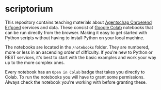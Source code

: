 # scriptorium
This repository contains teaching materials about 
[Agentschap Onroerend Erfgoed](https://www.onroerenderfgoed.be) services and 
data. These consist of [Google Colab](https://colab.research.google.com/) 
notebooks that can be run directly from the browser. Making it easy to get 
started with Python scripts without having to install Python on your local 
machine.

The notebooks are located in the `/notebooks` folder. They are numbered, more
or less in an ascending order of difficulty. If you're new to Python or REST
services, it's best to start with the basic examples and work your way up to
the more complex ones.

Every notebook has an `Open in Colab` badge that takes you directly to Colab.
To run the notebooks you will have to grant some permissions. Always check the
notebook you're working with before granting these.
